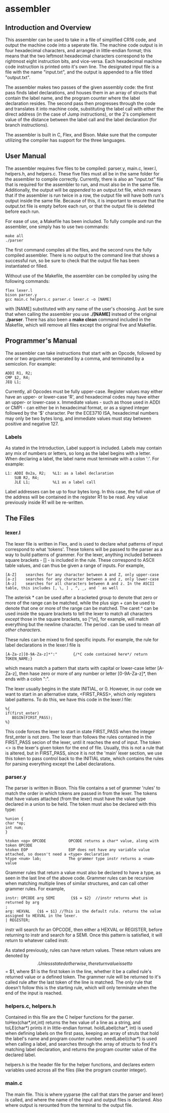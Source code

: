 # assembler
## Introduction and Overview
This assembler can be used to take in a file of simplified CR16 code, and output the machine code into a seperate file. The machine code output is in four hexadecimal characters, and arranged in little-endian format; this means that the two leftmost hexadecimal characters correspond to the rightmost eight instruction bits, and vice-versa. Each hexadecimal machine code instruction is printed onto it's own line. The designated input file is a file with the name "input.txt", and the output is appended to a file titled "output.txt".

The assembler makes two passes of the given assembly code: the first pass finds label declarations, and houses them in an array of structs that contain the label name, and the program counter where the label declaration resides. The second pass then progresses through the code and translates it into machine code, substituting the label call with either the direct address (in the case of Jump instructions), or the 2's complement value of the distance between the label call and the label declaration (for branch instructions).

The assembler is built in C, Flex, and Bison. Make sure that the computer utilizing the compiler has support for the three languages.

## User Manual
The assembler requires five files to be compiled: parser.y, main.c, lexer.l, helpers.h, and helpers.c. These five files must all be in the same folder for the assembler to compile correctly. Currently, there is also an "input.txt" file that is required for the assembler to run, and must also be in the same file. Additionally, the output will be *appended* to an output.txt file, which means that if the assembler is run twice in a row, the output file will have both run's output inside the same file. Because of this, it is important to ensure that the output.txt file is empty before each run, or that the output file is deleted before each run.

For ease of use, a Makefile has been included. To fully compile and run the assembler, one simply has to use two commands:
```
make all
./parser
```
The first command compiles all the files, and the second runs the fully compiled assembler. There is no output to the command line that shows a successful run, so be sure to check that the output file has been instantiated or filled.

Without use of the Makefile, the assembler can be compiled by using the following commands:
```
flex lexer.l
bison parser.y
gcc main.c helpers.c parser.c lexer.c -o [NAME]
```
with [NAME] substituted with any name of the user's choosing. Just be sure that when calling the assembler you use **./[NAME]** instead of the original **./parser**. There has also been a **make clean** command included in the Makefile, which will remove all files except the original five and Makefile.

## Programmer's Manual
The assembler can take instructions that start with an Opcode, followed by one or two arguments seperated by a comma, and terminated by a semicolon. For example:
```
ADDI R1, R2;
CMP $2, R4;
JEQ L1;
```
Currently, all Opcodes must be fully upper-case. Register values may either have an upper- or lower-case 'R', and hexadecimal codes may have either an upper- or lower-case x. Immediate values - such as those used in ADDI or CMPI - can either be in hexadecimal format, or as a signed integer followed by the '$' character. Per the ECE3710 ISA, hexadecimal numbers may only be two bytes long, and immediate values must stay between positive and negative 127.

### Labels
As stated in the Introduction, Label support is included. Labels may contain any mix of numbers or letters, so long as the label begins with a letter. When declaring a label, the label name must terminate with a colon ':'. For example:
```
L1: ADDI 0x2a, R2;   %L1: as a label declaration
    SUB R2, R4;
    JLE L1;          %L1 as a label call
```
Label addresses can be up to four bytes long. In this case, the full value of the address will be contained in the register R1 to be read. Any value previously inside R1 will be re-written.

## The Files
### lexer.l
The lexer file is written in Flex, and is used to declare what patterns of input correspond to what 'tokens'. These tokens will be passed to the parser as a way to build patterns of grammer. For the lexer, anything included between square brackets - [] - is included in the rule. These correspond to ASCII table values, and can thus be given a range of inputs. For example,
```
[A-Z]    searches for any character between A and Z, only upper-case
[a-z]    searches for any character between a and z, only lower-case
[A-z]    searches for all characters between A and z. In the ASCII table, this includes [, \, ] , ^, _, and ` as well
```
The asterisk \* can be used after a bracketed group to denote that zero or more of the range can be matched, while the plus sign + can be used to denote that one or more of the range can be matched. The caret ^ can be used inside the square brackets to tell the lexer to match all characters *except* those in the square brackets, so [^\n], for example, will match everything but the newline character. The period . can be used to mean *all other characters*. 

These rules can be mixed to find specific inputs. For example, the rule for label declarations in the lexer.l file is
```
[A-Za-z][0-9A-Za-z]*":"       {/*C code contained here*/ return TOKEN_NAME;}
```
which means match a pattern that starts with capital or lower-case letter [A-Za-z], then hase zero or more of any number or letter [0-9A-Za-z]\*, then ends with a colon ":".

The lexer usually begins in the state INITIAL, or 0. However, in our code we want to start in an alternative state, <FIRST_PASS>, which only registers label patterns. To do this, we have this code in the lexer.l file:
```
%{
if(first_enter)
   BEGIN(FIRST_PASS);
%}
```
This code forces the lexer to start in state FIRST_PASS when the integer first_enter is not zero. The lexer than follows the rules contained in the FIRST_PASS secion of the lexer, until it reaches the end of input. The token <<EOF>> is the lexer's given token for the end of file. Usually, this is not a rule that is altered, but in FIRST_PASS, since it is not the 'main' lexer section, we use this token to pass control back to the INITIAL state, which contains the rules for parsing everything except the Label declarations.
  
  ### parser.y
  The parser is written in Bison. This file contains a set of grammer 'rules' to match the order in which tokens are passed in from the lexer. The tokens that have values attached (from the lexer) must have the value type declared in a union to be held. The token must also be declared with this type:
  ```
  %union {
  char *op;
  int num;
}

%token <op> OPCODE          OPCODE returns a char* value, along with token OPCODE
%token EOP                  EOP does not have any variable value attached, so doesn't need a <type> declaration
%type <num> lab;            The grammer type instr returns a <num> value
```
Grammer rules that return a value must also be declared to have a type, as seen in the last line of the above code. Grammer rules can be recursive when matching multiple lines of similar structures, and can call other grammer rules. For example,
```
instr: OPCODE arg SEMI       {$$ = $2}  //instr returns what is returned by arg
;
arg: HEXVAL   {$$ = $1} //This is the default rule. returns the value assigned to HEXVAL in the lexer.
| REGISTER;
```
instr will search for an OPCODE, then either a HEXVAL or REGISTER, before returning to instr and search for a SEMI. Once this pattern is satisfied, it will return to whatever called instr.

As stated previously, rules can have return values. These return values are denoted by $$. Unless stated otherwise, the return value is set to $$ = $1, where $1 is the first token in the line, whether it be a called rule's returned value or a defined token. The grammer rule will be returned to it's called rule after the last token of the line is matched. The only rule that doesn't follow this is the starting rule, which will only terminate when the end of the input is reached.

### helpers.c, helpers.h
Contained in this file are the C helper functions for the parser. toHex(char*,int,int) returns the hex value of a line as a string, and toLE(char*) prints it in little-endian format. holdLabel(char*, int) is used when defining labels on the first pass, keeping an array of struts that hold the label's name and program counter number. needLabel(char*) is used when calling a label, and searches through the array of structs to find it's matching label declaration, and returns the program counter value of the declared label. 

helpers.h is the header file for the helper functions, and declares extern variables used across all the files (like the program counter integer).

### main.c
The main file. This is where yyparse (the call that stars the parser and lexer) is called, and where the name of the input and output files is declared. Also where output is rerounted from the terminal to the output file.
